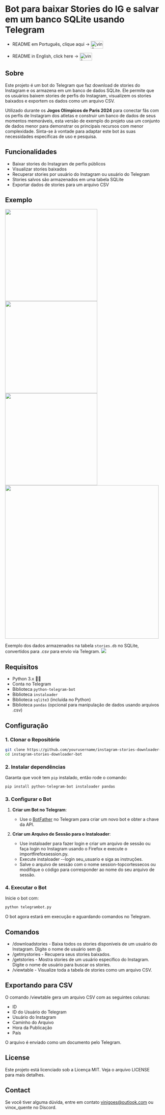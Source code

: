 # Bot para baixar Stories do IG e salvar em um banco SQLite usando Telegram
- README em Português, clique aqui -> [<img align="center" alt="vin0x-brasil" height="25" width="40" src="https://github.com/hampusborgos/country-flags/blob/main/png250px/br.png">](https://github.com/vin0x/ig-stories-telegram-db/blob/main/README-pt_br.md)

- README in English, click here -> [<img align="center" alt="vin0x-windows" height="25" width="40" src="https://github.com/hampusborgos/country-flags/blob/main/png250px/us.png">](https://github.com/vin0x/ig-stories-telegram-db/blob/main/README.md)

## Sobre

Este projeto é um bot do Telegram que faz download de stories do Instagram e os armazena em um banco de dados SQLite. Ele permite que os usuários baixem stories de perfis do Instagram, visualizem os stories baixados e exportem os dados como um arquivo CSV.

Utilizado durante os **Jogos Olímpicos de Paris 2024** para conectar fãs com os perfis de Instagram dos atletas e construir um banco de dados de seus momentos memoráveis, esta versão de exemplo do projeto usa um conjunto de dados menor para demonstrar os principais recursos com menor complexidade. Sinta-se à vontade para adaptar este bot às suas necessidades específicas de uso e pesquisa.

## Funcionalidades

- Baixar stories do Instagram de perfis públicos
- Visualizar stories baixados
- Recuperar stories por usuário do Instagram ou usuário do Telegram
- Stories salvos são armazenados em uma tabela SQLite
- Exportar dados de stories para um arquivo CSV

## Exemplo
  <img src="images/Capture.PNG" width="300" />
  <img src="images/Capture2.PNG" width="300" />
  <img src="images/Capture3.PNG" width="300" />
  <img src="images/Capture5.PNG" width="500" />

Exemplo dos dados armazenados na tabela `stories.db` no SQLite, convertidos para .csv para envio via Telegram.
  <img src="images/Capture4.PNG">

## Requisitos

- Python 3.x 🐍🐍
- Conta no Telegram
- Biblioteca `python-telegram-bot`
- Biblioteca `instaloader`
- Biblioteca `sqlite3` (incluída no Python)
- Biblioteca `pandas` (opcional para manipulação de dados usando arquivos .csv)

## Configuração

### 1. Clonar o Repositório

```bash
git clone https://github.com/yourusername/instagram-stories-downloader-bot.git
cd instagram-stories-downloader-bot
```

### 2. Instalar dependências

Garanta que você tem `pip` instalado, então rode o comando:

```bash
pip install python-telegram-bot instaloader pandas
```

### 3. Configurar o Bot

1. **Criar um Bot no Telegram**:
   - Use o [BotFather](https://core.telegram.org/bots#botfather) no Telegram para criar um novo bot e obter a chave da API.

2. **Criar um Arquivo de Sessão para o Instaloader**:
   - Use instaloader para fazer login e criar um arquivo de sessão ou faça login no Instagram usando o Firefox e execute o importfirefoxsession.py.
   - Execute instaloader --login seu_usuario e siga as instruções.
   - Salve o arquivo de sessão com o nome session-topcortessecos ou modifique o código para corresponder ao nome do seu arquivo de sessão.

### 4. Executar o Bot
Inicie o bot com:

```bash
python telegrambot.py
```

O bot agora estará em execução e aguardando comandos no Telegram.

## Comandos

- /downloadstories - Baixa todos os stories disponíveis de um usuário do Instagram. Digite o nome de usuário sem @.
- /getmystories - Recupera seus stories baixados.
- /getstories - Mostra stories de um usuário específico do Instagram. Digite o nome de usuário para buscar os stories.
- /viewtable - Visualize toda a tabela de stories como um arquivo CSV.

## Exportando para CSV

O comando /viewtable gera um arquivo CSV com as seguintes colunas:

- ID
- ID do Usuário do Telegram
- Usuário do Instagram
- Caminho do Arquivo
- Hora da Publicação
- País

O arquivo é enviado como um documento pelo Telegram.

## License

Este projeto está licenciado sob a Licença MIT. Veja o arquivo LICENSE para mais detalhes.

## Contact

Se você tiver alguma dúvida, entre em contato vinigoes@outlook.com ou vinox_quente no Discord.
